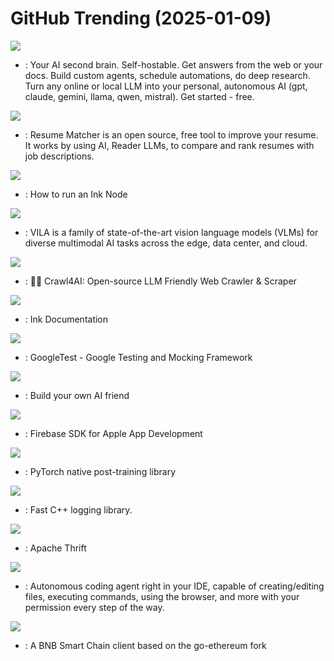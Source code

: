 # GitHub Trending (2025-01-09)

![](https://img.shields.io/badge/Python-New%201-green?style=flat-square&logo=appveyor)
- [](https://github.comundefined): Your AI second brain. Self-hostable. Get answers from the web or your docs. Build custom agents, schedule automations, do deep research. Turn any online or local LLM into your personal, autonomous AI (gpt, claude, gemini, llama, qwen, mistral). Get started - free.

![](https://img.shields.io/badge/Python-New%20436-green?style=flat-square&logo=appveyor)
- [](https://github.comundefined): Resume Matcher is an open source, free tool to improve your resume. It works by using AI, Reader LLMs, to compare and rank resumes with job descriptions.

![](https://img.shields.io/badge/Shell-New%203-green?style=flat-square&logo=appveyor)
- [](https://github.comundefined): How to run an Ink Node

![](https://img.shields.io/badge/Python-New%2060-green?style=flat-square&logo=appveyor)
- [](https://github.comundefined): VILA is a family of state-of-the-art vision language models (VLMs) for diverse multimodal AI tasks across the edge, data center, and cloud.

![](https://img.shields.io/badge/Python-New%201-green?style=flat-square&logo=appveyor)
- [](https://github.comundefined): 🚀🤖 Crawl4AI: Open-source LLM Friendly Web Crawler & Scraper

![](https://img.shields.io/badge/MDX-New%203-green?style=flat-square&logo=appveyor)
- [](https://github.comundefined): Ink Documentation

![](https://img.shields.io/badge/C%2B%2B-New%2010-green?style=flat-square&logo=appveyor)
- [](https://github.comundefined): GoogleTest - Google Testing and Mocking Framework

![](https://img.shields.io/badge/C-New%20437-green?style=flat-square&logo=appveyor)
- [](https://github.comundefined): Build your own AI friend

![](https://img.shields.io/badge/C%2B%2B-New%2038-green?style=flat-square&logo=appveyor)
- [](https://github.comundefined): Firebase SDK for Apple App Development

![](https://img.shields.io/badge/Python-New%208-green?style=flat-square&logo=appveyor)
- [](https://github.comundefined): PyTorch native post-training library

![](https://img.shields.io/badge/C%2B%2B-New%2015-green?style=flat-square&logo=appveyor)
- [](https://github.comundefined): Fast C++ logging library.

![](https://img.shields.io/badge/C%2B%2B-New%2012-green?style=flat-square&logo=appveyor)
- [](https://github.comundefined): Apache Thrift

![](https://img.shields.io/badge/TypeScript-New%20506-green?style=flat-square&logo=appveyor)
- [](https://github.comundefined): Autonomous coding agent right in your IDE, capable of creating/editing files, executing commands, using the browser, and more with your permission every step of the way.

![](https://img.shields.io/badge/Go-New%2013-green?style=flat-square&logo=appveyor)
- [](https://github.comundefined): A BNB Smart Chain client based on the go-ethereum fork

